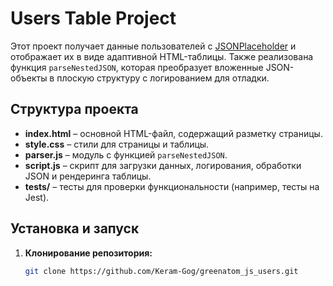 # Users Table Project

Этот проект получает данные пользователей с [JSONPlaceholder](https://jsonplaceholder.typicode.com/users) и отображает их в виде адаптивной HTML-таблицы. Также реализована функция `parseNestedJSON`, которая преобразует вложенные JSON-объекты в плоскую структуру с логированием для отладки.

## Структура проекта

- **index.html** – основной HTML-файл, содержащий разметку страницы.
- **style.css** – стили для страницы и таблицы.
- **parser.js** – модуль с функцией `parseNestedJSON`.
- **script.js** – скрипт для загрузки данных, логирования, обработки JSON и рендеринга таблицы.
- **tests/** – тесты для проверки функциональности (например, тесты на Jest).

## Установка и запуск

1. **Клонирование репозитория:**
   ```sh
   git clone https://github.com/Keram-Gog/greenatom_js_users.git
